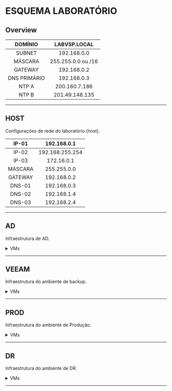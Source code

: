 # ESQUEMA LABORATÓRIO

## Overview

<center>

| DOMÍNIO | LABVSP.LOCAL|
| :---: | :---: |
| SUBNET | 192.168.0.0 |
| MÁSCARA | 255.255.0.0 ou /16 |
| GATEWAY | 192.168.0.2 |
| DNS PRIMÁRIO | 192.168.0.3|
| NTP A | 200.160.7.186 |
| NTP B | 201.49.148.135 |

</center>

---
## HOST
Configurações de rede do laboratório (host).

<center>

| IP-01 | 192.168.0.1 |
| :---: | :---: |
| IP-02 | 192.168.255.254 |
| IP-03 | 172.16.0.1 |
| MÁSCARA | 255.255.0.0|
| GATEWAY | 192.168.0.2 |
| DNS-01 | 192.168.0.3|
| DNS-02 | 192.168.1.4|
| DNS-03 | 192.168.2.4|

</center>

---

## AD
Infraestrutura de AD.

<details>
<summary>VMs</summary>

O ambiente é composto por 3 ADs, sendo o AD primário uma VM diretamente no host, e um AD secundário em cada ambiente, um no ambiente de PROD, e, outro no ambiente de DR.

<details>
<summary>AD01</summary>

AD01 se constitui do AD primário, englobando todo o ambiente.

<center>

| HOSTNAME | AD01 |
| :---: | :---: |
| USUÁRIO | Administrator |
| SENHA | zaq1@WSX |
| SO | WINDOWS SERVER 2019 |
| IP | 192.168.0.3 |
| MÁSCARA | 255.255.0.0|
| GATEWAY | 192.168.0.2 |
| DNS-01 | 192.168.0.3|
| DNS-02 | 192.168.0.2|
| RAM | 2GB |
| vCPU | 1 |
| CORES | 2 |
| DISK | 16GB |
| FQDN | ad01.labvsp.local |

</center>

</details>

---

<details>
<summary>AD02-PROD</summary>

AD02-PROD se constitui do AD secundário localizado no ambiente de PROD.

<center>

| HOSTNAME | AD02 |
| :---: | :---: |
| USUÁRIO | administrator |
| SENHA | zaq1@WSX |
| SO | WINDOWS SERVER 2019 |
| IP | 192.168.1.4 |
| MÁSCARA | 255.255.0.0|
| GATEWAY | 192.168.0.2 |
| DNS-01 | 192.168.1.4|
| DNS-02 | 192.168.0.3|
| RAM | 2GB |
| vCPU | 1 |
| CORES | 2 |
| DISK | 16GB |
| FQDN | ad02.prod.labvsp.local |
| AMBIENTE | PROD |
| HOST | esxi02.prod.labvsp.local |
| DATASTORE | LUN-iSCSI-01 |

</center>

</details>

---

<details>
<summary>AD02-DR</summary>

AD02-DR se constitui do AD secundário localizado no ambiente de DR.

<center>

| HOSTNAME | AD02 |
| :---: | :---: |
| USUÁRIO | administrator |
| SENHA | zaq1@WSX |
| SO | WINDOWS SERVER 2019 |
| IP | 192.168.2.4 |
| MÁSCARA | 255.255.0.0|
| GATEWAY | 192.168.0.2 |
| DNS-01 | 192.168.2.4|
| DNS-02 | 192.168.0.3|
| RAM | 2GB |
| vCPU | 1 |
| CORES | 2 |
| DISK | 16GB |
| FQDN | ad02.dr.labvsp.local |
| AMBIENTE | DR |
| HOST | esxi01.dr.labvsp.local |
| DATASTORE | LUN-iSCSI-01 |

</center>

</details>

---

</details>

---

## VEEAM
Infraestrutura do ambiente de backup.

<details>
<summary>VMs</summary>
O ambiente é composto por 4 vms, sendo:

* 1 Windows Server 2019 - Servidor principal;
* 4 Ubuntu Server  20.04 LTS - Proxys do Veeam.


<details>
<summary>SRV-VEEAM</summary>

<center>

| HOSTNAME | SRV-VEEAM |
| :---: | :---: |
| USUÁRIO | Administrator |
| SENHA | zaq1@WSX |
| SO | WINDOWS SERVER 2019 |
| IP | 192.168.0.10 |
| MÁSCARA | 255.255.0.0|
| GATEWAY | 192.168.0.2 |
| DNS-01 | 192.168.0.3|
| DNS-02 | 192.168.0.2|
| RAM | 8GB |
| vCPU | 1 |
| CORES | 4 |
| DISK-01 | 64GB |
| DISK-02 | 256GB |
| FQDN | srv-veeam.labvsp.local |

</center>

</details>

---

<details>
<summary>PROXY01</summary>

<center>

| HOSTNAME | PROXY01 |
| :---: | :---: |
| USUÁRIO | administrator |
| USUÁRIO | root |
| SENHA | zaq1@WSX |
| SO | UBUNTU SERVER 20.04 LTS |
| IP | 192.168.0.11 |
| MÁSCARA | 255.255.0.0|
| GATEWAY | 192.168.0.2 |
| DNS-01 | 192.168.0.3|
| DNS-02 | 192.168.0.2|
| RAM | 4GB |
| vCPU | 1 |
| CORES | 2 |
| DISK | 16GB |
| FQDN | proxy01.labvsp.local |

</center>

</details>

---

<details>
<summary>PROXY02</summary>

<center>

| HOSTNAME | PROXY02 |
| :---: | :---: |
| USUÁRIO | administrator |
| USUÁRIO | root |
| SENHA | zaq1@WSX |
| SO | UBUNTU SERVER 20.04 LTS |
| IP | 192.168.0.12 |
| MÁSCARA | 255.255.0.0|
| GATEWAY | 192.168.0.2 |
| DNS-01 | 192.168.0.3|
| DNS-02 | 192.168.0.2|
| RAM | 4GB |
| vCPU | 1 |
| CORES | 2 |
| DISK | 16GB |
| FQDN | proxy02.labvsp.local |

</center>

</details>

---

<details>
<summary>PROXY-PROD</summary>

<center>

| HOSTNAME | PROXY-PROD |
| :---: | :---: |
| USUÁRIO | administrator |
| USUÁRIO | root |
| SENHA | zaq1@WSX |
| SO | UBUNTU SERVER 20.04 LTS |
| IP | 192.168.1.13 |
| MÁSCARA | 255.255.0.0|
| GATEWAY | 192.168.0.2 |
| DNS-01 | 192.168.0.3|
| DNS-02 | 192.168.0.2|
| RAM | 4GB |
| vCPU | 1 |
| CORES | 2 |
| DISK | 16GB |
| FQDN | proxy.prod.labvsp.local |
| AMBIENTE | PROD |
| HOST | esxi03.prod.labvsp.local |
| DATASTORE | LUN-iSCSI-02 |

</center>

</details>

---

<details>
<summary>PROXY-DR</summary>

<center>

| HOSTNAME | PROXY-DR |
| :---: | :---: |
| USUÁRIO | administrator |
| USUÁRIO | root |
| SENHA | zaq1@WSX |
| SO | UBUNTU SERVER 20.04 LTS |
| IP | 192.168.2.13 |
| MÁSCARA | 255.255.0.0|
| GATEWAY | 192.168.0.2 |
| DNS-01 | 192.168.0.3|
| DNS-02 | 192.168.0.2|
| RAM | 4GB |
| vCPU | 1 |
| CORES | 2 |
| DISK | 16GB |
| FQDN | proxy.dr.labvsp.local |
| AMBIENTE | DR |
| HOST | esxi02.dr.labvsp.local |
| DATASTORE | LUN-iSCSI-02 |

</center>

</details>

---

</details>

---

## PROD
Infraestrutura do ambiente de Produção.

<details>
<summary>VMs</summary>
O ambiente é composto por 5 vms, sendo:

* 3 vSPHERE ESXi 6.5 - Hosts ESXi;
* 1 vCenter Server 6.5 - Gerenciador dos ambiente;
* 1 VSA 2014 - Storage da HP.

---

<details>
<summary>OVERVIEW</summary>

<center>

| IP | FQDN |
| :---: | :---: |
| 192.168.1.10 | vcenter.prod.labvsp.local |
| 192.168.1.11 | esxi01.prod.labvsp.local |
| 192.168.1.12 | esxi02.prod.labvsp.local |
| 192.168.1.13 | esxi03.prod.labvsp.local |
| 192.168.1.21 | vsa.prod.labvsp.local |

</center>

</details>

---

<details>
<summary>ESXi01</summary>

<center>

| HOSTNAME | esxi01 |
| :---: | :---: |
| USUÁRIO | root |
| SENHA | zaq1@WSX |
| SO | vSPHERE ESXi 6.5 |
| IP | 192.168.1.11 |
| MÁSCARA | 255.255.0.0|
| GATEWAY | 192.168.0.2 |
| DNS-01 | 192.168.0.3|
| DNS-02 | 192.168.1.4|
| SUFIXO DNS | prod.labvsp.local |
| RAM | 16GB |
| vCPU | 2 |
| CORES | 3 |
| DISK | 10GB |
| ADAPTADORES DE REDE | 8 |
| iSCSI | ?? |
| FQDN | esxi01.prod.labvsp.local |

</center>

### Configuração dos Virutal Swithces:
* **vSwitch0**:
    * Adaptadores:
        * vmnic 0;
        * vmnic 1.
    * Networking:
        * **Management Network**:
            * Tipo: VMKernel;
            * IP: 192.168.1.11;
            * Adaptadores:
                * vmnic 0;
                * vmnic 1.
        * **vMotion**:
            * Tipo: VMKernel;
            * IP: 192.168.111.1;
            * Adaptadores:
                * vmnic 0;
                * vmnic 1;
* **vSwitch1**:
    * Adaptadores:
        * vmnic 2;
        * vmnic 3.
    * Networking:
        * **PROD**:
            * Tipo: VM Port Group;
            * Adaptadores:
                * vmnic 2;
                * vmnic 3.
* **vSwitch2**:
    * Adaptadores:
        * vmnic 4;
        * vmnic 5.
    * Networking:
        * **FT**:
            * Tipo: VMKernel;
            * IP: 192.168.121.1
            * Adaptadores:
                * vmnic 4;
                * vmnic 5.
* **vSwitch3**:
    * Adaptadores:
        * vmnic 6;
        * vmnic 7.
    * Networking:
        * **iSCSI-PORT-A**:
            * Tipo: VMKernel;
            * IP: 172.16.111.1
            * Adaptadores:
                * vmnic 6.
        * **iSCSI-PORT-B**:
            * Tipo: VMKernel;
            * IP: 172.16.111.2;
            * Adaptadores:
                * vmnic 7;

</details>

---

<details>
<summary>ESXi02</summary>

<center>

| HOSTNAME | esxi02 |
| :---: | :---: |
| USUÁRIO | root |
| SENHA | zaq1@WSX |
| SO | vSPHERE ESXi 6.5 |
| IP | 192.168.1.12 |
| MÁSCARA | 255.255.0.0|
| GATEWAY | 192.168.0.2 |
| DNS-01 | 192.168.0.3|
| DNS-02 | 192.168.1.4|
| SUFIXO DNS | prod.labvsp.local |
| RAM | 16GB |
| vCPU | 2 |
| CORES | 3 |
| DISK | 10GB |
| ADAPTADORES DE REDE | 8 |
| iSCSI | ?? |
| FQDN | esxi02.prod.labvsp.local |

</center>

### Configuração dos Virutal Swithces:
* **vSwitch0**:
    * Adaptadores:
        * vmnic 0;
        * vmnic 1.
    * Networking:
        * **Management Network**:
            * Tipo: VMKernel;
            * IP: 192.168.1.12;
            * Adaptadores:
                * vmnic 0;
                * vmnic 1.
        * **vMotion**:
            * Tipo: VMKernel;
            * IP: 192.168.112.1;
            * Adaptadores:
                * vmnic 0;
                * vmnic 1;
* **vSwitch1**:
    * Adaptadores:
        * vmnic 2;
        * vmnic 3.
    * Networking:
        * **PROD**:
            * Tipo: VM Port Group;
            * Adaptadores:
                * vmnic 2;
                * vmnic 3.
* **vSwitch2**:
    * Adaptadores:
        * vmnic 4;
        * vmnic 5.
    * Networking:
        * **FT**:
            * Tipo: VMKernel;
            * IP: 192.168.122.1
            * Adaptadores:
                * vmnic 4;
                * vmnic 5.
* **vSwitch3**:
    * Adaptadores:
        * vmnic 6;
        * vmnic 7.
    * Networking:
        * **iSCSI-PORT-A**:
            * Tipo: VMKernel;
            * IP: 172.16.112.1
            * Adaptadores:
                * vmnic 6.
        * **iSCSI-PORT-B**:
            * Tipo: VMKernel;
            * IP: 172.16.112.2;
            * Adaptadores:
                * vmnic 7;

</details>

---

<details>
<summary>ESXi03</summary>

<center>

| HOSTNAME | esxi03 |
| :---: | :---: |
| USUÁRIO | root |
| SENHA | zaq1@WSX |
| SO | vSPHERE ESXi 6.5 |
| IP | 192.168.1.13 |
| MÁSCARA | 255.255.0.0|
| GATEWAY | 192.168.0.2 |
| DNS-01 | 192.168.0.3|
| DNS-02 | 192.168.1.4|
| SUFIXO DNS | prod.labvsp.local |
| RAM | 16GB |
| vCPU | 2 |
| CORES | 3 |
| DISK | 10GB |
| ADAPTADORES DE REDE | 8 |
| iSCSI | ?? |
| FQDN | esxi03.prod.labvsp.local |

</center>

### Configuração dos Virutal Swithces:
* **vSwitch0**:
    * Adaptadores:
        * vmnic 0;
        * vmnic 1.
    * Networking:
        * **Management Network**:
            * Tipo: VMKernel;
            * IP: 192.168.1.13;
            * Adaptadores:
                * vmnic 0;
                * vmnic 1.
        * **vMotion**:
            * Tipo: VMKernel;
            * IP: 192.168.113.1;
            * Adaptadores:
                * vmnic 0;
                * vmnic 1;
* **vSwitch1**:
    * Adaptadores:
        * vmnic 2;
        * vmnic 3.
    * Networking:
        * **PROD**:
            * Tipo: VM Port Group;
            * Adaptadores:
                * vmnic 2;
                * vmnic 3.
* **vSwitch2**:
    * Adaptadores:
        * vmnic 4;
        * vmnic 5.
    * Networking:
        * **FT**:
            * Tipo: VMKernel;
            * IP: 192.168.131.1
            * Adaptadores:
                * vmnic 4;
                * vmnic 5.
* **vSwitch3**:
    * Adaptadores:
        * vmnic 6;
        * vmnic 7.
    * Networking:
        * **iSCSI-PORT-A**:
            * Tipo: VMKernel;
            * IP: 172.16.113.1
            * Adaptadores:
                * vmnic 6.
        * **iSCSI-PORT-B**:
            * Tipo: VMKernel;
            * IP: 172.16.113.2;
            * Adaptadores:
                * vmnic 7;

</details>

---

<details>
<summary>vCenter</summary>

<center>

| HOSTNAME | vcenter |
| :---: | :---: |
| USUÁRIO | root |
| USUÁRIO | administrator@vsphere.local |
| SENHA | zaq1@WSX |
| SO | vCenter Server 6.5 |
| IP | 192.168.1.10 |
| MÁSCARA | 16 |
| GATEWAY | 192.168.0.2 |
| DNS-01 | 192.168.0.3|
| DNS-02 | 192.168.1.4|
| SUFIXO DNS | prod.labvsp.local |
| RAM | 10GB |
| vCPU | 2 |
| CORES | 1 |
| DISK | 250GB |
| ADAPTADORES DE REDE | 1 |
| FQDN | vcenter.prod.labvsp.local |

</center>

</details>

---

<details>
<summary>VSA</summary>

<center>

| HOSTNAME | vsa |
| :---: | :---: |
| USUÁRIO | admin |
| SENHA | zaq1@WSX |
| SO | VSA 2014 |
| IP | 192.168.1.21 |
| IP | 172.16.1.21 |
| VIP | 172.16.1.20 |
| MÁSCARA | 255.255.0.0 |
| GATEWAY | 192.168.0.2 |
| SUFIXO DNS | prod.labvsp.local |
| RAM | 4GB |
| vCPU | 1 |
| CORES | 2 |
| DISK-01 | 32GB |
| DISK-01 | 520GB |
| ADAPTADORES DE REDE | 2 |
| FQDN | vsa.prod.labvsp.local |

</center>

</details>

---

</details>

---

## DR
Infraestrutura do ambiente de DR.

<details>
<summary>VMs</summary>
O ambiente é composto por 4 vms, sendo:

* 2 vSPHERE ESXi 6.5 - Hosts ESXi;
* 1 vCenter Server 6.5 - Gerenciador dos ambiente;
* 1 VSA 2014 - Storage da HP.

---

<details>
<summary>OVERVIEW</summary>

<center>

| IP | FQDN |
| :---: | :---: |
| 192.168.2.10 | vcenter.dr.labvsp.local |
| 192.168.2.11 | esxi01.dr.labvsp.local |
| 192.168.2.12 | esxi02.dr.labvsp.local |
| 192.168.2.21 | vsa.dr.labvsp.local |

</center>

</details>

---

<details>
<summary>ESXi01</summary>

<center>

| HOSTNAME | esxi01 |
| :---: | :---: |
| USUÁRIO | root |
| SENHA | zaq1@WSX |
| SO | vSPHERE ESXi 6.5 |
| IP | 192.168.2.11 |
| MÁSCARA | 255.255.0.0|
| GATEWAY | 192.168.0.2 |
| DNS-01 | 192.168.0.3|
| DNS-02 | 192.168.2.4|
| SUFIXO DNS | dr.labvsp.local |
| RAM | 16GB |
| vCPU | 2 |
| CORES | 3 |
| DISK | 10GB |
| ADAPTADORES DE REDE | 8 |
| iSCSI | ?? |
| FQDN | esxi01.dr.labvsp.local |

</center>

### Configuração dos Virutal Swithces:
* **vSwitch0**:
    * Adaptadores:
        * vmnic 0;
        * vmnic 1.
    * Networking:
        * **Management Network**:
            * Tipo: VMKernel;
            * IP: 192.168.2.11;
            * Adaptadores:
                * vmnic 0;
                * vmnic 1.
        * **vMotion**:
            * Tipo: VMKernel;
            * IP: 192.168.211.2;
            * Adaptadores:
                * vmnic 0;
                * vmnic 1;
* **vSwitch1**:
    * Adaptadores:
        * vmnic 2;
        * vmnic 3.
    * Networking:
        * **PROD**:
            * Tipo: VM Port Group;
            * Adaptadores:
                * vmnic 2;
                * vmnic 3.
* **vSwitch2**:
    * Adaptadores:
        * vmnic 4;
        * vmnic 5.
    * Networking:
        * **FT**:
            * Tipo: VMKernel;
            * IP: 192.168.221.2
            * Adaptadores:
                * vmnic 4;
                * vmnic 5.
* **vSwitch3**:
    * Adaptadores:
        * vmnic 6;
        * vmnic 7.
    * Networking:
        * **iSCSI-PORT-A**:
            * Tipo: VMKernel;
            * IP: 172.16.211.1
            * Adaptadores:
                * vmnic 6.
        * **iSCSI-PORT-B**:
            * Tipo: VMKernel;
            * IP: 172.16.211.2;
            * Adaptadores:
                * vmnic 7;

</details>

---

<details>
<summary>ESXi02</summary>

<center>

| HOSTNAME | esxi02 |
| :---: | :---: |
| USUÁRIO | root |
| SENHA | zaq1@WSX |
| SO | vSPHERE ESXi 6.5 |
| IP | 192.168.2.12 |
| MÁSCARA | 255.255.0.0|
| GATEWAY | 192.168.0.2 |
| DNS-01 | 192.168.0.3|
| DNS-02 | 192.168.2.4|
| SUFIXO DNS | dr.labvsp.local |
| RAM | 16GB |
| vCPU | 2 |
| CORES | 3 |
| DISK | 10GB |
| ADAPTADORES DE REDE | 8 |
| iSCSI | ?? |
| FQDN | esxi02.dr.labvsp.local |

</center>

### Configuração dos Virutal Swithces:
* **vSwitch0**:
    * Adaptadores:
        * vmnic 0;
        * vmnic 1.
    * Networking:
        * **Management Network**:
            * Tipo: VMKernel;
            * IP: 192.168.1.12;
            * Adaptadores:
                * vmnic 0;
                * vmnic 1.
        * **vMotion**:
            * Tipo: VMKernel;
            * IP: 192.168.212.2;
            * Adaptadores:
                * vmnic 0;
                * vmnic 1;
* **vSwitch1**:
    * Adaptadores:
        * vmnic 2;
        * vmnic 3.
    * Networking:
        * **PROD**:
            * Tipo: VM Port Group;
            * Adaptadores:
                * vmnic 2;
                * vmnic 3.
* **vSwitch2**:
    * Adaptadores:
        * vmnic 4;
        * vmnic 5.
    * Networking:
        * **FT**:
            * Tipo: VMKernel;
            * IP: 192.168.222.2
            * Adaptadores:
                * vmnic 4;
                * vmnic 5.
* **vSwitch3**:
    * Adaptadores:
        * vmnic 6;
        * vmnic 7.
    * Networking:
        * **iSCSI-PORT-A**:
            * Tipo: VMKernel;
            * IP: 172.16.212.1
            * Adaptadores:
                * vmnic 6.
        * **iSCSI-PORT-B**:
            * Tipo: VMKernel;
            * IP: 172.16.212.2;
            * Adaptadores:
                * vmnic 7;

</details>

---

<details>
<summary>vCenter</summary>

<center>

| HOSTNAME | vcenter |
| :---: | :---: |
| USUÁRIO | root |
| USUÁRIO | administrator@vsphere.local |
| SENHA | zaq1@WSX |
| SO | vCenter Server 6.5 |
| IP | 192.168.2.10 |
| MÁSCARA | 16 |
| GATEWAY | 192.168.0.2 |
| DNS-01 | 192.168.0.3|
| DNS-02 | 192.168.2.4|
| SUFIXO DNS | dr.labvsp.local |
| RAM | 10GB |
| vCPU | 2 |
| CORES | 1 |
| DISK | 250GB |
| ADAPTADORES DE REDE | 1 |
| FQDN | vcenter.dr.labvsp.local |

</center>

</details>

---

<details>
<summary>VSA</summary>

<center>

| HOSTNAME | vsa |
| :---: | :---: |
| USUÁRIO | admin |
| SENHA | zaq1@WSX |
| SO | VSA 2014 |
| IP | 192.168.2.21 |
| IP | 172.16.2.21 |
| VIP | 172.16.2.20 |
| MÁSCARA | 255.255.0.0 |
| GATEWAY | 192.168.0.2 |
| SUFIXO DNS | dr.labvsp.local |
| RAM | 4GB |
| vCPU | 1 |
| CORES | 2 |
| DISK-01 | 32GB |
| DISK-01 | 520GB |
| ADAPTADORES DE REDE | 2 |
| FQDN | vsa.dr.labvsp.local |

</center>

</details>

---

</details>

---
